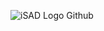 ![iSAD Logo Github](https://github.com/sirx2713/CSS-Grids_D4/assets/122817303/97d09922-01df-439d-ae18-8f9ab5fd3dc6)
